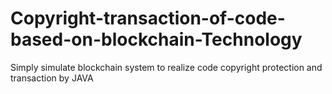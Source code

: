 # Copyright-transaction-of-code-based-on-blockchain-Technology
Simply simulate blockchain system to realize code copyright protection and transaction by JAVA
